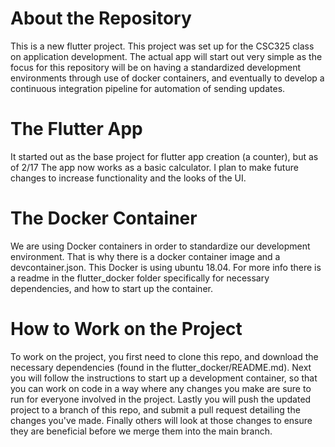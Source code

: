 # About the Repository

This is a new flutter project. This project was set up for the CSC325 class on application development. The actual app will start out very simple as the focus for this repository will be on having a standardized development environments through use of docker containers, and eventually to develop a continuous integration pipeline for automation of sending updates.

# The Flutter App

It started out as the base project for flutter app creation (a counter), but as of 2/17 The app now works as a basic calculator. I plan to make future changes to increase functionality and the looks of the UI.


# The Docker Container
We are using Docker containers in order to standardize our development environment. That is why there is a docker container image and a devcontainer.json. This Docker is using ubuntu 18.04. For more info there is a readme in the flutter_docker folder specifically for necessary dependencies, and how to start up the container.

# How to Work on the Project 
To work on the project, you first need to clone this repo, and download the necessary dependencies (found in the flutter_docker/README.md).  Next you will follow the instructions to start up a development container, so that you can work on code in a way where any changes you make are sure to run for everyone involved in the project. Lastly you will push the updated project to a branch of this repo, and submit a pull request detailing the changes you've made. Finally others will look at those changes to ensure they are beneficial before we merge them into the main branch.